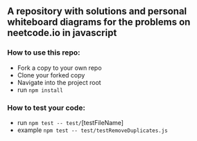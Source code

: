 ## A repository with solutions and personal whiteboard diagrams for the problems on neetcode.io in javascript

### How to use this repo:
- Fork a copy to your own repo
- Clone your forked copy
- Navigate into the project root
- run `npm install`
  
### How to test your code:
- run `npm test -- test/`[testFileName]
- example `npm test -- test/testRemoveDuplicates.js`